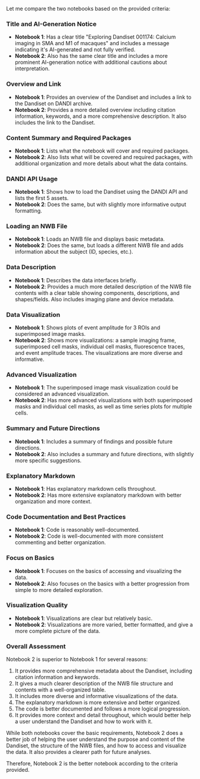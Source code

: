 Let me compare the two notebooks based on the provided criteria:

### Title and AI-Generation Notice
- **Notebook 1**: Has a clear title "Exploring Dandiset 001174: Calcium imaging in SMA and M1 of macaques" and includes a message indicating it's AI-generated and not fully verified.
- **Notebook 2**: Also has the same clear title and includes a more prominent AI-generation notice with additional cautions about interpretation.

### Overview and Link
- **Notebook 1**: Provides an overview of the Dandiset and includes a link to the Dandiset on DANDI archive.
- **Notebook 2**: Provides a more detailed overview including citation information, keywords, and a more comprehensive description. It also includes the link to the Dandiset.

### Content Summary and Required Packages
- **Notebook 1**: Lists what the notebook will cover and required packages.
- **Notebook 2**: Also lists what will be covered and required packages, with additional organization and more details about what the data contains.

### DANDI API Usage
- **Notebook 1**: Shows how to load the Dandiset using the DANDI API and lists the first 5 assets.
- **Notebook 2**: Does the same, but with slightly more informative output formatting.

### Loading an NWB File
- **Notebook 1**: Loads an NWB file and displays basic metadata.
- **Notebook 2**: Does the same, but loads a different NWB file and adds information about the subject (ID, species, etc.).

### Data Description
- **Notebook 1**: Describes the data interfaces briefly.
- **Notebook 2**: Provides a much more detailed description of the NWB file contents with a clear table showing components, descriptions, and shapes/fields. Also includes imaging plane and device metadata.

### Data Visualization
- **Notebook 1**: Shows plots of event amplitude for 3 ROIs and superimposed image masks.
- **Notebook 2**: Shows more visualizations: a sample imaging frame, superimposed cell masks, individual cell masks, fluorescence traces, and event amplitude traces. The visualizations are more diverse and informative.

### Advanced Visualization
- **Notebook 1**: The superimposed image mask visualization could be considered an advanced visualization.
- **Notebook 2**: Has more advanced visualizations with both superimposed masks and individual cell masks, as well as time series plots for multiple cells.

### Summary and Future Directions
- **Notebook 1**: Includes a summary of findings and possible future directions.
- **Notebook 2**: Also includes a summary and future directions, with slightly more specific suggestions.

### Explanatory Markdown
- **Notebook 1**: Has explanatory markdown cells throughout.
- **Notebook 2**: Has more extensive explanatory markdown with better organization and more context.

### Code Documentation and Best Practices
- **Notebook 1**: Code is reasonably well-documented.
- **Notebook 2**: Code is well-documented with more consistent commenting and better organization.

### Focus on Basics
- **Notebook 1**: Focuses on the basics of accessing and visualizing the data.
- **Notebook 2**: Also focuses on the basics with a better progression from simple to more detailed exploration.

### Visualization Quality
- **Notebook 1**: Visualizations are clear but relatively basic.
- **Notebook 2**: Visualizations are more varied, better formatted, and give a more complete picture of the data.

### Overall Assessment

Notebook 2 is superior to Notebook 1 for several reasons:
1. It provides more comprehensive metadata about the Dandiset, including citation information and keywords.
2. It gives a much clearer description of the NWB file structure and contents with a well-organized table.
3. It includes more diverse and informative visualizations of the data.
4. The explanatory markdown is more extensive and better organized.
5. The code is better documented and follows a more logical progression.
6. It provides more context and detail throughout, which would better help a user understand the Dandiset and how to work with it.

While both notebooks cover the basic requirements, Notebook 2 does a better job of helping the user understand the purpose and content of the Dandiset, the structure of the NWB files, and how to access and visualize the data. It also provides a clearer path for future analyses.

Therefore, Notebook 2 is the better notebook according to the criteria provided.